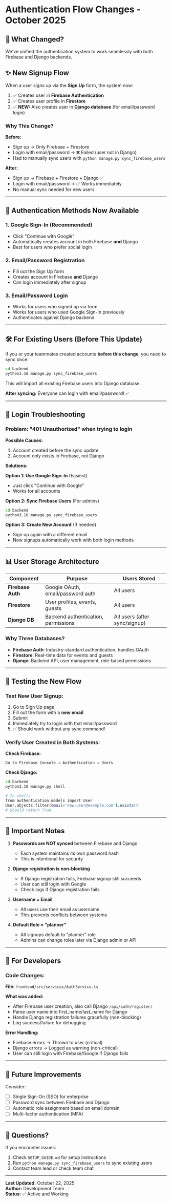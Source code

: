 # Authentication Flow Changes - October 2025

## 🔄 What Changed?

We've unified the authentication system to work seamlessly with both Firebase and Django backends.

## ✨ New Signup Flow

When a user signs up via the **Sign Up** form, the system now:

1. ✅ Creates user in **Firebase Authentication**
2. ✅ Creates user profile in **Firestore**
3. ✅ **NEW:** Also creates user in **Django database** (for email/password login)

### Why This Change?

**Before:**
- Sign up → Only Firebase + Firestore
- Login with email/password → ❌ Failed (user not in Django)
- Had to manually sync users with `python manage.py sync_firebase_users`

**After:**
- Sign up → Firebase + Firestore + Django ✅
- Login with email/password → ✅ Works immediately
- No manual sync needed for new users

---

## 🎯 Authentication Methods Now Available

### 1. **Google Sign-In** (Recommended)
- Click "Continue with Google"
- Automatically creates account in both Firebase **and** Django
- Best for users who prefer social login

### 2. **Email/Password Registration**
- Fill out the Sign Up form
- Creates account in Firebase **and** Django
- Can login immediately after signup

### 3. **Email/Password Login**
- Works for users who signed up via form
- Works for users who used Google Sign-In previously
- Authenticates against Django backend

---

## 🛠️ For Existing Users (Before This Update)

If you or your teammates created accounts **before this change**, you need to sync once:

```bash
cd backend
python3.10 manage.py sync_firebase_users
```

This will import all existing Firebase users into Django database.

**After syncing:** Everyone can login with email/password! ✅

---

## 🔐 Login Troubleshooting

### Problem: "401 Unauthorized" when trying to login

**Possible Causes:**
1. Account created before the sync update
2. Account only exists in Firebase, not Django

**Solutions:**

**Option 1: Use Google Sign-In** (Easiest)
- Just click "Continue with Google"
- Works for all accounts

**Option 2: Sync Firebase Users** (For admins)
```bash
cd backend
python3.10 manage.py sync_firebase_users
```

**Option 3: Create New Account** (If needed)
- Sign up again with a different email
- New signups automatically work with both login methods

---

## 📊 User Storage Architecture

| Component | Purpose | Users Stored |
|-----------|---------|--------------|
| **Firebase Auth** | Google OAuth, email/password auth | All users |
| **Firestore** | User profiles, events, guests | All users |
| **Django DB** | Backend authentication, permissions | All users (after sync/signup) |

### Why Three Databases?

- **Firebase Auth**: Industry-standard authentication, handles OAuth
- **Firestore**: Real-time data for events and guests
- **Django**: Backend API, user management, role-based permissions

---

## 🧪 Testing the New Flow

### Test New User Signup:
1. Go to Sign Up page
2. Fill out the form with a **new email**
3. Submit
4. Immediately try to login with that email/password
5. ✅ Should work without any sync command!

### Verify User Created in Both Systems:

**Check Firebase:**
```
Go to Firebase Console → Authentication → Users
```

**Check Django:**
```bash
cd backend
python3.10 manage.py shell

# In shell:
from authentication.models import User
User.objects.filter(email='new-user@example.com').exists()
# Should return True
```

---

## 🚨 Important Notes

1. **Passwords are NOT synced** between Firebase and Django
   - Each system maintains its own password hash
   - This is intentional for security

2. **Django registration is non-blocking**
   - If Django registration fails, Firebase signup still succeeds
   - User can still login with Google
   - Check logs if Django registration fails

3. **Username = Email**
   - All users use their email as username
   - This prevents conflicts between systems

4. **Default Role = "planner"**
   - All signups default to "planner" role
   - Admins can change roles later via Django admin or API

---

## 📝 For Developers

### Code Changes:

**File:** `frontend/src/services/AuthService.ts`

**What was added:**
- After Firebase user creation, also call Django `/api/auth/register/`
- Parse user name into first_name/last_name for Django
- Handle Django registration failures gracefully (non-blocking)
- Log success/failure for debugging

**Error Handling:**
- Firebase errors → Thrown to user (critical)
- Django errors → Logged as warning (non-critical)
- User can still login with Firebase/Google if Django fails

---

## 🔮 Future Improvements

Consider:
- [ ] Single Sign-On (SSO) for enterprise
- [ ] Password sync between Firebase and Django
- [ ] Automatic role assignment based on email domain
- [ ] Multi-factor authentication (MFA)

---

## 💬 Questions?

If you encounter issues:
1. Check `SETUP_GUIDE.md` for setup instructions
2. Run `python manage.py sync_firebase_users` to sync existing users
3. Contact team lead or check team chat

---

**Last Updated:** October 22, 2025  
**Author:** Development Team  
**Status:** ✅ Active and Working

